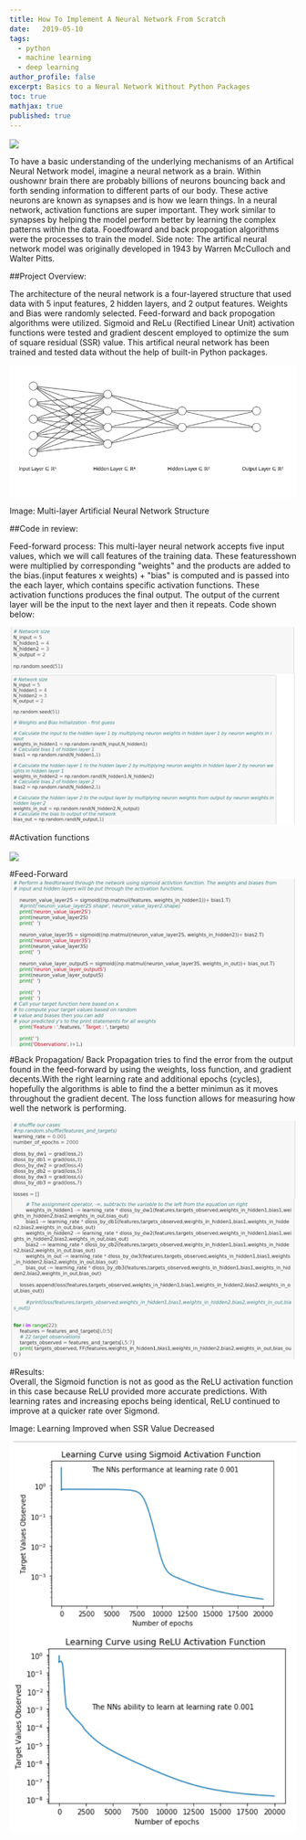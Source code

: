 ```yaml
---
title: How To Implement A Neural Network From Scratch
date:   2019-05-10
tags:
  - python
  - machine learning
  - deep learning
author_profile: false
excerpt: Basics to a Neural Network Without Python Packages
toc: true
mathjax: true
published: true
---
```


<img src="..assets/how-to-implement-a-neural-network-from-scratch/neural_network_fibers.jpeg" align="center" >

To have a basic understanding of the underlying mechanisms of an Artifical Neural Network model, imagine a neural network as a brain. Within oushownr brain there are probably billions of neurons bouncing back and forth sending information to different parts of our body. These active neurons are known as synapses and is how we learn things. In a neural network, activation functions are super important. They work similar to synapses by helping the model perform better by learning the complex patterns within the data. Fooedfoward and back propogation algorithms were the processes to train the model. Side note: The artifical neural network model was originally developed in 1943 by Warren McCulloch and Walter Pitts. 

##Project Overview:

The architecture of the neural network is a four-layered structure that used data with 5 input features, 2 
hidden layers, and 2 output features. Weights and Bias were randomly selected. Feed-forward and back propogation algorithms 
were utilized. Sigmoid and ReLu (Rectified Linear Unit) activation functions were tested and gradient descent employed to 
optimize the sum of square residual (SSR) value. This artifical neural network has been trained and tested data without the help of built-in Python packages.

<img src="../assets/how-to-implement-a-neural-network-from-scratch/Network_structure.png" align="center">

Image: Multi-layer Artificial Neural Network Structure

##Code in review:

Feed-forward process: This multi-layer neural network accepts five input values, which we will call features of the training 
data. These featuresshown were multiplied by corresponding "weights" and the products are added to the bias.(input features x weights) + "bias" is computed and is passed into the each layer, which contains specific activation functions. These activation functions produces the final output. The output of the current layer will be the input to the next layer and then it repeats. Code shown below:

<img src="../assets/how-to-implement-a-neural-network-from-scratch/network_size.png" align="center" >

<img src="../assets/how-to-implement-a-neural-network-from-scratch/feedforward_intializing.png" align="center" >

#Activation functions

<img src="../assets/how-to-implement-a-neural-network-from-scratch/activation_function.png" align="center" >

#Feed-Forward 
<img src="../assets/how-to-implement-a-neural-network-from-scratch/forward_feed.png" align="center" >

#Back Propagation/
Back Propagation tries to find the error from the output found in the feed-forward by using the weights, loss function, and 
gradient decents.With the right learning rate and additional epochs (cycles), hopefully the algorithms is able to find the a 
better minimun as it moves throughout the gradient decent. The loss function allows for measuring how well the network is 
performing.

<img src="../assets/how-to-implement-a-neural-network-from-scratch/learningrate_lossfunction.png" align="center" >

<img src="../assets/how-to-implement-a-neural-network-from-scratch/back_proprogation.png" align="center" >

#Results:  
Overall, the Sigmoid function is not as good as the ReLU activation function in this case because ReLU provided 
more accurate predictions. With learning rates and increasing epochs being identical, ReLU continued to improve at a quicker 
rate over Sigmond. 

Image: Learning Improved when SSR Value Decreased

<img src="../assets/how-to-implement-a-neural-network-from-scratch/NNSigmoid.png" align="center" >

<img src="../assets/how-to-implement-a-neural-network-from-scratch/NNReLu.png" align="center" >
 
